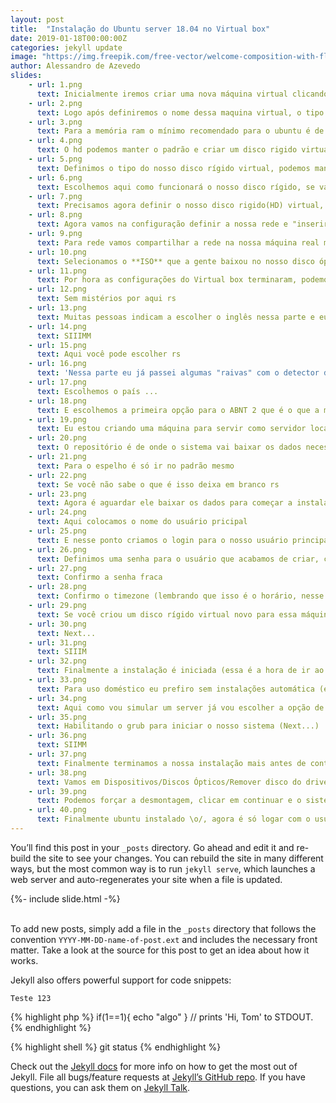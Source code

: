 ```yaml
---
layout: post
title:  "Instalação do Ubuntu server 18.04 no Virtual box"
date: 2019-01-18T00:00:00Z
categories: jekyll update
image: "https://img.freepik.com/free-vector/welcome-composition-with-flat-design_23-2147895653.jpg?size=338&ext=jpg"
author: Alessandro de Azevedo
slides:
    - url: 1.png
      text: Inicialmente iremos criar uma nova máquina virtual clicando no ícone acima
    - url: 2.png
      text: Logo após definiremos o nome dessa maquina virtual, o tipo de sistema e o tipo de versão, que no nosso caso é do tipo linux e a versão 64-bits do Ubuntu
    - url: 3.png
      text: Para a memória ram o mínimo recomendado para o ubuntu é de 1024mb, porém para uso básico até 512mb já é suficiente, no meu caso vou manter o recomendado
    - url: 4.png
      text: O hd podemos manter o padrão e criar um disco rigido virtual, nessa opção o virtual box irá simular um disco rigido(HD) para a nossa aplicação
    - url: 5.png
      text: Definimos o tipo do nosso disco rígido virtual, podemos manter o padrão **VDI**
    - url: 6.png
      text: Escolhemos aqui como funcionará o nosso disco rígido, se vai crescer conforme a sua utilização ou se já irá separar esse espaço do nosso HD real, aconselho fortemente a primeira opção
    - url: 7.png
      text: Precisamos agora definir o nosso disco rigido(HD) virtual, como vou usar mais para o sistema e programas básicos vou manter o recomendado de 10 GB
    - url: 8.png
      text: Agora vamos na configuração definir a nossa rede e "inserir" o iso que a gente baixou na nossa máquina
    - url: 9.png
      text: Para rede vamos compartilhar a rede na nossa máquina real mudando do modo NAT para o modo bridge
    - url: 10.png
      text: Selecionamos o **ISO** que a gente baixou no nosso disco óptico virtual
    - url: 11.png
      text: Por hora as configurações do Virtual box terminaram, podemos iniciar a nossa máquina e vamos as configuraçõs do Ubuntu
    - url: 12.png
      text: Sem mistérios por aqui rs
    - url: 13.png
      text: Muitas pessoas indicam a escolher o inglês nessa parte e eu até fazia isso, porém comecei a utilizar o português e só facilitou a vida, já que essa experiência de instalar o ubuntu vamos só passar em casa, em um servidor geralmente ele já vem instalado ...
    - url: 14.png
      text: SIIIMM
    - url: 15.png
      text: Aqui você pode escolher rs
    - url: 16.png
      text: 'Nessa parte eu já passei algumas "raivas" com o detector de teclado, então eu vou pela lista mesmo rs'
    - url: 17.png
      text: Escolhemos o país ...
    - url: 18.png
      text: E escolhemos a primeira opção para o ABNT 2 que é o que a maioria usa no Brasil
    - url: 19.png
      text: Eu estou criando uma máquina para servir como servidor local, por isso o 'localhost' mais pode escolher qualquer nome aqui
    - url: 20.png
      text: O repositório é de onde o sistema vai baixar os dados necessários para ele funcionar, então quanto mais próximo melhor
    - url: 21.png
      text: Para o espelho é só ir no padrão mesmo 
    - url: 22.png
      text: Se você não sabe o que é isso deixa em branco rs
    - url: 23.png
      text: Agora é aguardar ele baixar os dados para começar a instalação
    - url: 24.png
      text: Aqui colocamos o nome do usuário pricipal
    - url: 25.png
      text: E nesse ponto criamos o login para o nosso usuário principal
    - url: 26.png
      text: Definimos uma senha para o usuário que acabamos de criar, como é para acessar localmente não vou colocar uma senha difícil pra não ter o risco de esquecer haha
    - url: 27.png
      text: Confirmo a senha fraca
    - url: 28.png
      text: Confirmo o timezone (lembrando que isso é o horário, nesse caso ai você não precisa estar em São Paulo, é só compartilhar o mesmo horário...)
    - url: 29.png
      text: Se você criou um disco rígido virtual novo para essa máquina pode ir no recomendado sem medo
    - url: 30.png
      text: Next...
    - url: 31.png
      text: SIIIM
    - url: 32.png
      text: Finalmente a instalação é iniciada (essa é a hora de ir ao banheiro ou fazer/tomar um café rs)
    - url: 33.png
      text: Para uso doméstico eu prefiro sem instalações automática (em produção também haha)
    - url: 34.png
      text: Aqui como vou simular um server já vou escolher a opção de acesso ssh pra economizar um apt install recomendo que faça o mesmo rs 
    - url: 35.png
      text: Habilitando o grub para iniciar o nosso sistema (Next...)
    - url: 36.png
      text: SIIMM
    - url: 37.png
      text: Finalmente terminamos a nossa instalação mais antes de continuar precisamos vamos remover o disco que usamos para a instalação (próximo slide)
    - url: 38.png
      text: Vamos em Dispositivos/Discos Ópticos/Remover disco do drive virtual
    - url: 39.png
      text: Podemos forçar a desmontagem, clicar em continuar e o sistema vai reiniciar...
    - url: 40.png
      text: Finalmente ubuntu instalado \o/, agora é só logar com o usuário e a senha que definimos na instalação
---
```

You’ll find this post in your `_posts` directory. Go ahead and edit it and re-build the site to see your changes. You can rebuild the site in many different ways, but the most common way is to run `jekyll serve`, which launches a web server and auto-regenerates your site when a file is updated.


<div class="w-100 d-flex justify-content-center">
    {%- include slide.html -%}
</div>
<br>

To add new posts, simply add a file in the `_posts` directory that follows the convention `YYYY-MM-DD-name-of-post.ext` and includes the necessary front matter. Take a look at the source for this post to get an idea about how it works.

Jekyll also offers powerful support for code snippets:

```
Teste 123
```

{% highlight php %}
if(1==1){
    echo "algo"
}
// prints 'Hi, Tom' to STDOUT.
{% endhighlight %}

{% highlight shell %}
git status
{% endhighlight %}


Check out the [Jekyll docs][jekyll-docs] for more info on how to get the most out of Jekyll. File all bugs/feature requests at [Jekyll’s GitHub repo][jekyll-gh]. If you have questions, you can ask them on [Jekyll Talk][jekyll-talk].

[jekyll-docs]: https://jekyllrb.com/docs/home
[jekyll-gh]:   https://github.com/jekyll/jekyll
[jekyll-talk]: https://talk.jekyllrb.com/
